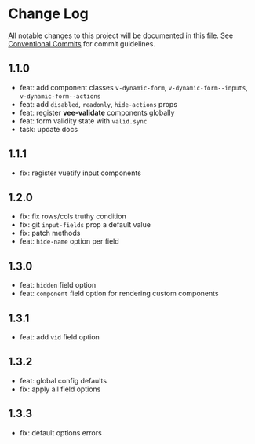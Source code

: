 # Change Log

All notable changes to this project will be documented in this file.
See [Conventional Commits](https://conventionalcommits.org) for commit guidelines.

## 1.1.0

- feat: add component classes `v-dynamic-form`, `v-dynamic-form--inputs`, `v-dynamic-form--actions`
- feat: add `disabled`, `readonly`, `hide-actions` props
- feat: register **vee-validate** components globally
- feat: form validity state with `valid.sync`
- task: update docs

## 1.1.1

- fix: register vuetify input components

## 1.2.0

- fix: fix rows/cols truthy condition
- fix: git `input-fields` prop a default value
- fix: patch methods
- feat: `hide-name` option per field

## 1.3.0

- feat: `hidden` field option
- feat: `component` field option for rendering custom components

## 1.3.1

- feat: add `vid` field option

## 1.3.2

- feat: global config defaults
- fix: apply all field options

## 1.3.3

- fix: default options errors
